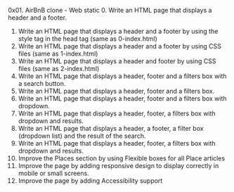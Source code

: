 0x01. AirBnB clone - Web static
0. Write an HTML page that displays a header and a footer.
1. Write an HTML page that displays a header and a footer by using the style tag in the head tag (same as 0-index.html)
2. Write an HTML page that displays a header and a footer by using CSS files (same as 1-index.html)
3. Write an HTML page that displays a header and footer by using CSS files (same as 2-index.html)
4. Write an HTML page that displays a header, footer and a filters box with a search button.
5. Write an HTML page that displays a header, footer and a filters box.
6. Write an HTML page that displays a header, footer and a filters box with dropdown.
7. Write an HTML page that displays a header, footer, a filters box with dropdown and results.
8. Write an HTML page that displays a header, a footer, a filter box (dropdown list) and the result of the search.
9. Write an HTML page that displays a header, footer, a filters box with dropdown and results.
10. Improve the Places section by using Flexible boxes for all Place articles
11. Improve the page by adding responsive design to display correctly in mobile or small screens.
12. Improve the page by adding Accessibility support
